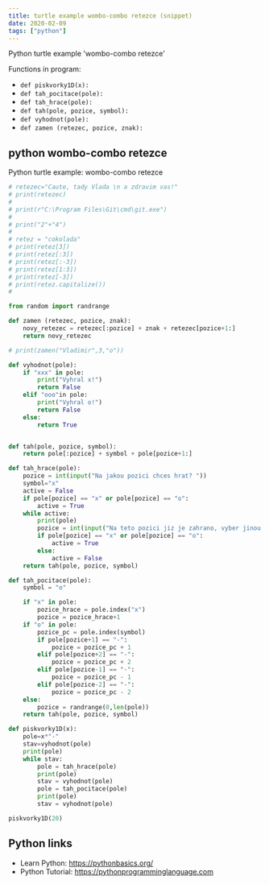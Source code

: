 ```yaml
---
title: turtle example wombo-combo retezce (snippet)
date: 2020-02-09
tags: ["python"]
---
```

Python turtle example 'wombo-combo retezce'

Functions in program: 
* `def piskvorky1D(x):`
* `def tah_pocitace(pole):`
* `def tah_hrace(pole):`
* `def tah(pole, pozice, symbol):`
* `def vyhodnot(pole):`
* `def zamen (retezec, pozice, znak):`

## python wombo-combo retezce

Python turtle example: wombo-combo retezce

```python
# retezec="Caute, tady Vlada \n a zdravim vas!"
# print(retezec)
#
# print(r"C:\Program Files\Git\cmd\git.exe")
#
# print("2"+"4")
#
# retez = "cokolada"
# print(retez[3])
# print(retez[:3])
# print(retez[:-3])
# print(retez[1:3])
# print(retez[-3])
# print(retez.capitalize())
#

from random import randrange

def zamen (retezec, pozice, znak):
    novy_retezec = retezec[:pozice] + znak + retezec[pozice+1:]
    return novy_retezec

# print(zamen("Vladimir",3,"o"))

def vyhodnot(pole):
    if "xxx" in pole:
        print("Vyhral x!")
        return False
    elif "ooo"in pole:
        print("Vyhral o!")
        return False
    else:
        return True


def tah(pole, pozice, symbol):
    return pole[:pozice] + symbol + pole[pozice+1:]

def tah_hrace(pole):
    pozice = int(input("Na jakou pozici chces hrat? "))
    symbol="x"
    active = False
    if pole[pozice] == "x" or pole[pozice] == "o":
        active = True
    while active:
        print(pole)
        pozice = int(input("Na teto pozici jiz je zahrano, vyber jinou pozici: "))
        if pole[pozice] == "x" or pole[pozice] == "o":
            active = True
        else:
            active = False
    return tah(pole, pozice, symbol)

def tah_pocitace(pole):
    symbol = "o"

    if "x" in pole:
        pozice_hrace = pole.index("x")
        pozice = pozice_hrace+1
    if "o" in pole:
        pozice_pc = pole.index(symbol)
        if pole[pozice+1] == "-":
            pozice = pozice_pc + 1
        elif pole[pozice+2] == "-":
            pozice = pozice_pc + 2
        elif pole[pozice-1] == "-":
            pozice = pozice_pc - 1
        elif pole[pozice-2] == "-":
            pozice = pozice_pc - 2
    else:
        pozice = randrange(0,len(pole))
    return tah(pole, pozice, symbol)

def piskvorky1D(x):
    pole=x*"-"
    stav=vyhodnot(pole)
    print(pole)
    while stav:
        pole = tah_hrace(pole)
        print(pole)
        stav = vyhodnot(pole)
        pole = tah_pocitace(pole)
        print(pole)
        stav = vyhodnot(pole)

piskvorky1D(20)

```

## Python links

- Learn Python: https://pythonbasics.org/
- Python Tutorial: https://pythonprogramminglanguage.com
